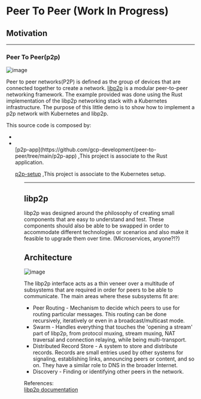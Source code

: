 # Peer To Peer (Work In Progress)

## Motivation


<hr>

### Peer To Peer(p2p)

![image](https://user-images.githubusercontent.com/76512851/214358618-6d3895ff-2da4-4169-840c-200499844b58.png)

Peer to peer networks(P2P) is defined as the group of devices that are connected together to create a network. [libp2p](https://libp2p.io/) is a modular peer-to-peer networking framework. The example provided was done using the Rust implementation of the libp2p networking stack with a Kubernetes infrastructure. The purpose of this little demo is to show how to implement a p2p network with Kubernetes and libp2p.

This source code is composed by:
<ul>
  <li></li>
  <li></li>
[p2p-app](https://github.com/gcp-development/peer-to-peer/tree/main/p2p-app) ,This project is associate to the Rust application.

[p2p-setup](https://github.com/gcp-development/peer-to-peer/tree/main/p2p-setup) ,This project is associate to the Kubernetes setup.
<ul>
<hr>

## libp2p

libp2p was designed around the philosophy of creating small components that are easy to understand and test. These components should also be able to be swapped in order to accommodate different technologies or scenarios and also make it feasible to upgrade them over time. (Microservices, anyone?!?)

## Architecture

![image](https://user-images.githubusercontent.com/76512851/214889597-8540ce06-66e6-4739-b8df-22823a92fb78.png)

The libp2p interface acts as a thin veneer over a multitude of subsystems that are required in order for peers to be able to communicate. The main areas where these subsystems fit are:
<ul>
  <li>Peer Routing - Mechanism to decide which peers to use for routing particular messages. This routing can be done recursively, iteratively or even in a broadcast/multicast mode.</li>
  <li>Swarm - Handles everything that touches the 'opening a stream' part of libp2p, from protocol muxing, stream muxing, NAT traversal and connection relaying, while being multi-transport.</li>
  <li>Distributed Record Store - A system to store and distribute records. Records are small entries used by other systems for signaling, establishing links, announcing peers or content, and so on. They have a similar role to DNS in the broader Internet.</li>
  <li>Discovery - Finding or identifying other peers in the network.</li>
</ul>

References:<br>
[libp2p documentation](https://docs.libp2p.io/concepts/introduction/overview/)<br>


